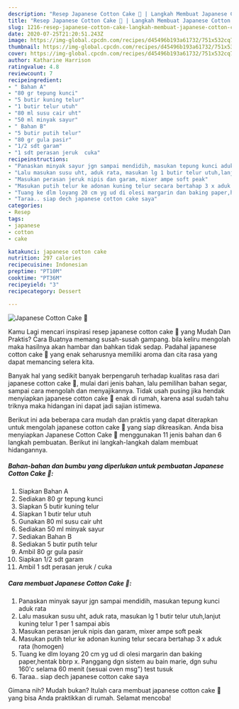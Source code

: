 ```yaml
---
description: "Resep Japanese Cotton Cake 🍰 | Langkah Membuat Japanese Cotton Cake 🍰 Yang Bikin Ngiler"
title: "Resep Japanese Cotton Cake 🍰 | Langkah Membuat Japanese Cotton Cake 🍰 Yang Bikin Ngiler"
slug: 1216-resep-japanese-cotton-cake-langkah-membuat-japanese-cotton-cake-yang-bikin-ngiler
date: 2020-07-25T21:20:51.243Z
image: https://img-global.cpcdn.com/recipes/d45496b193a61732/751x532cq70/japanese-cotton-cake-🍰-foto-resep-utama.jpg
thumbnail: https://img-global.cpcdn.com/recipes/d45496b193a61732/751x532cq70/japanese-cotton-cake-🍰-foto-resep-utama.jpg
cover: https://img-global.cpcdn.com/recipes/d45496b193a61732/751x532cq70/japanese-cotton-cake-🍰-foto-resep-utama.jpg
author: Katharine Harrison
ratingvalue: 4.8
reviewcount: 7
recipeingredient:
- " Bahan A"
- "80 gr tepung kunci"
- "5 butir kuning telur"
- "1 butir telur utuh"
- "80 ml susu cair uht"
- "50 ml minyak sayur"
- " Bahan B"
- "5 butir putih telur"
- "80 gr gula pasir"
- "1/2 sdt garam"
- "1 sdt perasan jeruk  cuka"
recipeinstructions:
- "Panaskan minyak sayur jgn sampai mendidih, masukan tepung kunci aduk rata"
- "Lalu masukan susu uht, aduk rata, masukan lg 1 butir telur utuh,lanjut kuning telur 1 per 1 sampai abis"
- "Masukan perasan jeruk nipis dan garam, mixer ampe soft peak"
- "Masukan putih telur ke adonan kuning telur secara bertahap 3 x aduk rata (homogen)"
- "Tuang ke dlm loyang 20 cm yg ud di olesi margarin dan baking paper,hentak bbrp x. Panggang dgn sistem au bain marie, dgn suhu 160&#39;c selama 60 menit (sesuai oven msg&#34;) test tusuk"
- "Taraa.. siap dech japanese cotton cake saya"
categories:
- Resep
tags:
- japanese
- cotton
- cake

katakunci: japanese cotton cake 
nutrition: 297 calories
recipecuisine: Indonesian
preptime: "PT10M"
cooktime: "PT36M"
recipeyield: "3"
recipecategory: Dessert

---
```



![Japanese Cotton Cake 🍰](https://img-global.cpcdn.com/recipes/d45496b193a61732/751x532cq70/japanese-cotton-cake-🍰-foto-resep-utama.jpg)

Kamu Lagi mencari inspirasi resep japanese cotton cake 🍰 yang Mudah Dan Praktis? Cara Buatnya memang susah-susah gampang. bila keliru mengolah maka hasilnya akan hambar dan bahkan tidak sedap. Padahal japanese cotton cake 🍰 yang enak seharusnya memiliki aroma dan cita rasa yang dapat memancing selera kita.

Banyak hal yang sedikit banyak berpengaruh terhadap kualitas rasa dari japanese cotton cake 🍰, mulai dari jenis bahan, lalu pemilihan bahan segar, sampai cara mengolah dan menyajikannya. Tidak usah pusing jika hendak menyiapkan japanese cotton cake 🍰 enak di rumah, karena asal sudah tahu triknya maka hidangan ini dapat jadi sajian istimewa.




Berikut ini ada beberapa cara mudah dan praktis yang dapat diterapkan untuk mengolah japanese cotton cake 🍰 yang siap dikreasikan. Anda bisa menyiapkan Japanese Cotton Cake 🍰 menggunakan 11 jenis bahan dan 6 langkah pembuatan. Berikut ini langkah-langkah dalam membuat hidangannya.

<!--inarticleads1-->

##### Bahan-bahan dan bumbu yang diperlukan untuk pembuatan Japanese Cotton Cake 🍰:

1. Siapkan  Bahan A
1. Sediakan 80 gr tepung kunci
1. Siapkan 5 butir kuning telur
1. Siapkan 1 butir telur utuh
1. Gunakan 80 ml susu cair uht
1. Sediakan 50 ml minyak sayur
1. Sediakan  Bahan B
1. Sediakan 5 butir putih telur
1. Ambil 80 gr gula pasir
1. Siapkan 1/2 sdt garam
1. Ambil 1 sdt perasan jeruk / cuka




<!--inarticleads2-->

##### Cara membuat Japanese Cotton Cake 🍰:

1. Panaskan minyak sayur jgn sampai mendidih, masukan tepung kunci aduk rata
1. Lalu masukan susu uht, aduk rata, masukan lg 1 butir telur utuh,lanjut kuning telur 1 per 1 sampai abis
1. Masukan perasan jeruk nipis dan garam, mixer ampe soft peak
1. Masukan putih telur ke adonan kuning telur secara bertahap 3 x aduk rata (homogen)
1. Tuang ke dlm loyang 20 cm yg ud di olesi margarin dan baking paper,hentak bbrp x. Panggang dgn sistem au bain marie, dgn suhu 160&#39;c selama 60 menit (sesuai oven msg&#34;) test tusuk
1. Taraa.. siap dech japanese cotton cake saya




Gimana nih? Mudah bukan? Itulah cara membuat japanese cotton cake 🍰 yang bisa Anda praktikkan di rumah. Selamat mencoba!
